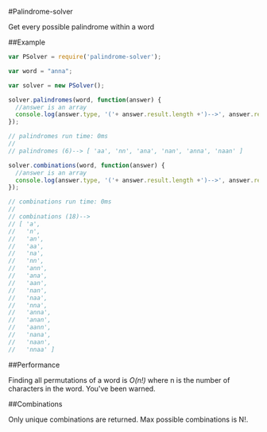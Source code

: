 #Palindrome-solver

Get every possible palindrome within a word

##Example
```javascript
var PSolver = require('palindrome-solver');

var word = "anna";

var solver = new PSolver();

solver.palindromes(word, function(answer) {
  //answer is an array
  console.log(answer.type, '('+ answer.result.length +')-->', answer.result);
});

// palindromes run time: 0ms
//
// palindromes (6)--> [ 'aa', 'nn', 'ana', 'nan', 'anna', 'naan' ]

solver.combinations(word, function(answer) {
  //answer is an array
  console.log(answer.type, '('+ answer.result.length +')-->', answer.result);
});

// combinations run time: 0ms
//
// combinations (18)-->
// [ 'a',
//   'n',
//   'an',
//   'aa',
//   'na',
//   'nn',
//   'ann',
//   'ana',
//   'aan',
//   'nan',
//   'naa',
//   'nna',
//   'anna',
//   'anan',
//   'aann',
//   'nana',
//   'naan',
//   'nnaa' ]


```
##Performance

Finding all permutations of a word is *O(n!)* where n is the number of characters in the word.  You've been warned.

##Combinations

Only unique combinations are returned.  Max possible combinations is N!.
